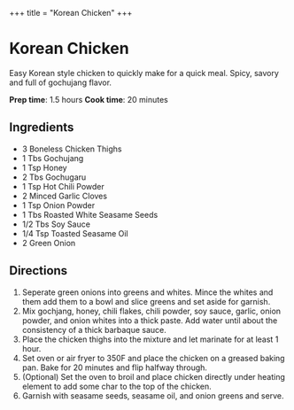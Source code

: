 +++
title = "Korean Chicken"
+++

# Korean Chicken

Easy Korean style chicken to quickly make for a quick meal. Spicy, savory and full of gochujang flavor.

**Prep time**: 1.5 hours **Cook time**: 20 minutes

## Ingredients

- 3 Boneless Chicken Thighs
- 1 Tbs Gochujang
- 1 Tsp Honey
- 2 Tbs Gochugaru
- 1 Tsp Hot Chili Powder
- 2 Minced Garlic Cloves
- 1 Tsp Onion Powder
- 1 Tbs Roasted White Seasame Seeds
- 1/2 Tbs Soy Sauce
- 1/4 Tsp Toasted Seasame Oil
- 2 Green Onion

## Directions

1. Seperate green onions into greens and whites. Mince the whites and them add them to a bowl and slice greens and set aside for garnish.
2. Mix gochjang, honey, chili flakes, chili powder, soy sauce, garlic, onion powder, and onion whites into a thick paste. Add water until about the consistency of a thick barbaque sauce.
3. Place the chicken thighs into the mixture and let marinate for at least 1 hour.
4. Set oven or air fryer to 350F and place the chicken on a greased baking pan. Bake for 20 minutes and flip halfway through.
5. (Optional) Set the oven to broil and place chicken directly under heating element to add some char to the top of the chicken.
6. Garnish with seasame seeds, seasame oil, and onion greens and serve.